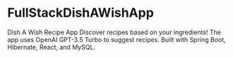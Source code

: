 # FullStackDishAWishApp
Dish A Wish Recipe App Discover recipes based on your ingredients! The app uses OpenAI GPT-3.5 Turbo to suggest recipes. Built with Spring Boot, Hibernate, React, and MySQL.
